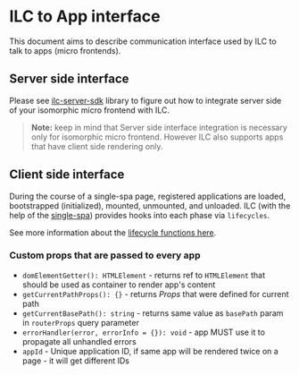 # ILC to App interface

This document aims to describe communication interface used by ILC 
to talk to apps (micro frontends).

## Server side interface

Please see [ilc-server-sdk](https://github.com/namecheap/ilc-server-sdk) library to figure out how to integrate server side
of your isomorphic micro frontend with ILC.

> **Note:** keep in mind that Server side interface integration is necessary only for isomorphic micro frontend. However
ILC also supports apps that have client side rendering only.

## Client side interface

During the course of a single-spa page, registered applications are loaded, bootstrapped (initialized), mounted, unmounted, and unloaded. 
ILC (with the help of the [single-spa](https://single-spa.js.org/)) provides hooks into each phase via `lifecycles`.

See more information about the [lifecycle functions here](https://single-spa.js.org/docs/building-applications#lifecyle-props).

### Custom props that are passed to every app

* `domElementGetter(): HTMLElement` - returns ref to `HTMLElement` that should be used as container to render app's content
* `getCurrentPathProps(): {}` - returns _Props_ that were defined for current path
* `getCurrentBasePath(): string` - returns same value as `basePath` param in `routerProps` query parameter
* `errorHandler(error, errorInfo = {}): void` - app MUST use it to propagate all unhandled errors
* `appId` - Unique application ID, if same app will be rendered twice on a page - it will get different IDs
